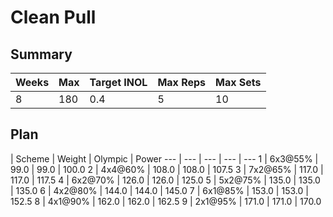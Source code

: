 # Clean Pull

## Summary

Weeks | Max | Target INOL | Max Reps | Max Sets
--- | --- | --- | --- | ---
8 | 180 | 0.4 | 5 | 10

## Plan

 | Scheme | Weight | Olympic | Power
--- | --- | --- | --- | ---
1 | 6x3@55% | 99.0 | 99.0 | 100.0
2 | 4x4@60% | 108.0 | 108.0 | 107.5
3 | 7x2@65% | 117.0 | 117.0 | 117.5
4 | 6x2@70% | 126.0 | 126.0 | 125.0
5 | 5x2@75% | 135.0 | 135.0 | 135.0
6 | 4x2@80% | 144.0 | 144.0 | 145.0
7 | 6x1@85% | 153.0 | 153.0 | 152.5
8 | 4x1@90% | 162.0 | 162.0 | 162.5
9 | 2x1@95% | 171.0 | 171.0 | 170.0
